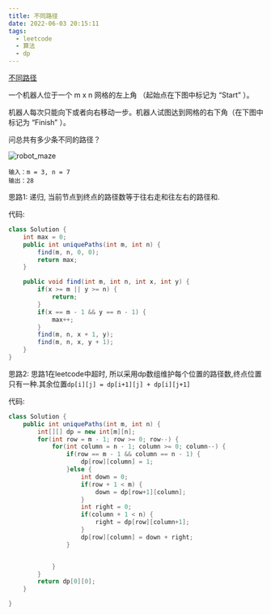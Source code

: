 ```yaml
---
title: 不同路径
date: 2022-06-03 20:15:11
tags:
  - leetcode
  - 算法
  - dp
---
```


[不同路径](https://leetcode.cn/problems/unique-paths/)

一个机器人位于一个 m x n 网格的左上角 （起始点在下图中标记为 “Start” ）。

机器人每次只能向下或者向右移动一步。机器人试图达到网格的右下角（在下图中标记为 “Finish” ）。

问总共有多少条不同的路径？

<!--more-->

![robot_maze](robot_maze.png)

```
输入：m = 3, n = 7
输出：28
```



思路1: 递归,  当前节点到终点的路径数等于往右走和往左右的路径和.

代码:

```java
class Solution {
    int max = 0;
    public int uniquePaths(int m, int n) {
        find(m, n, 0, 0);
        return max;
    }

    public void find(int m, int n, int x, int y) {
        if(x >= m || y >= n) {
            return;
        }
        if(x == m - 1 && y == n - 1) {
            max++;
        }
        find(m, n, x + 1, y);
        find(m, n, x, y + 1);
    }
}
```



思路2: 思路1在leetcode中超时, 所以采用dp数组维护每个位置的路径数,终点位置只有一种.其余位置`dp[i][j] = dp[i+1][j] + dp[i][j+1]`

代码:

```java
class Solution {
    public int uniquePaths(int m, int n) {
        int[][] dp = new int[m][n];
        for(int row = m - 1; row >= 0; row--) {
            for(int column = n - 1; column >= 0; column--) {
                if(row == m - 1 && column == n - 1) {
                    dp[row][column] = 1;
                }else {
                    int down = 0;
                    if(row + 1 < m) {
                        down = dp[row+1][column];
                    }
                    int right = 0;
                    if(column + 1 < n) {
                        right = dp[row][column+1];
                    }
                    dp[row][column] = down + right;
                }


            }
        }
        return dp[0][0];
    }

}
```

